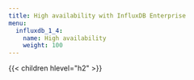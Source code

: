 ```yaml
---
title: High availability with InfluxDB Enterprise
menu:
  influxdb_1_4:
    name: High availability
    weight: 100
---
```



{{< children hlevel="h2" >}}
